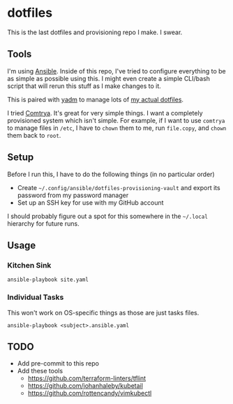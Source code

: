 # dotfiles

This is the last dotfiles and provisioning repo I make. I swear.

## Tools

I'm using [Ansible](https://www.ansible.com/). Inside of this repo, I've tried to configure everything to be as simple as possible using this. I might even create a simple CLI/bash script that will rerun this stuff as I make changes to it.

This is paired with [yadm](https://yadm.io/) to manage lots of [my actual dotfiles](https://github.com/thecjharries/dotfiles-yadm).

I tried [Comtrya](https://www.comtrya.dev/). It's great for very simple things. I want a completely provisioned system which isn't simple. For example, if I want to use `comtrya` to manage files in `/etc`, I have to `chown` them to me, run `file.copy`, and `chown` them back to `root`.

## Setup

Before I run this, I have to do the following things (in no particular order)

* Create `~/.config/ansible/dotfiles-provisioning-vault` and export its password from my password manager
* Set up an SSH key for use with my GitHub account

I should probably figure out a spot for this somewhere in the `~/.local` hierarchy for future runs.

## Usage

### Kitchen Sink

```console
ansible-playbook site.yaml
```

### Individual Tasks

This won't work on OS-specific things as those are just tasks files.

```console
ansible-playbook <subject>.ansible.yaml
```

## TODO
* Add pre-commit to this repo
* Add these tools
    * https://github.com/terraform-linters/tflint
    * https://github.com/johanhaleby/kubetail
    * https://github.com/rottencandy/vimkubectl
